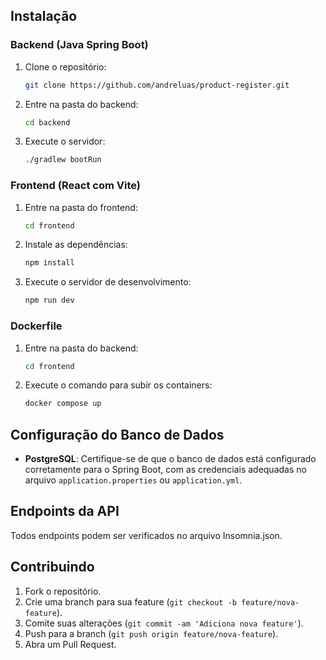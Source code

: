 ## Instalação

### Backend (Java Spring Boot)

1. Clone o repositório:
    ```bash
    git clone https://github.com/andreluas/product-register.git
    ```
2. Entre na pasta do backend:
    ```bash
    cd backend
    ```
3. Execute o servidor:
    ```bash
    ./gradlew bootRun
    ```

### Frontend (React com Vite)

1. Entre na pasta do frontend:
    ```bash
    cd frontend
    ```
2. Instale as dependências:
    ```bash
    npm install
    ```
3. Execute o servidor de desenvolvimento:
    ```bash
    npm run dev
    ```

### Dockerfile

1. Entre na pasta do backend:
    ```bash
    cd frontend
    ```
2. Execute o comando para subir os containers:
    ```bash
    docker compose up
    ```

## Configuração do Banco de Dados

- **PostgreSQL**: Certifique-se de que o banco de dados está configurado corretamente para o Spring Boot, com as credenciais adequadas no arquivo `application.properties` ou `application.yml`.

## Endpoints da API

Todos endpoints podem ser verificados no arquivo Insomnia.json.

## Contribuindo

1. Fork o repositório.
2. Crie uma branch para sua feature (`git checkout -b feature/nova-feature`).
3. Comite suas alterações (`git commit -am 'Adiciona nova feature'`).
4. Push para a branch (`git push origin feature/nova-feature`).
5. Abra um Pull Request.


